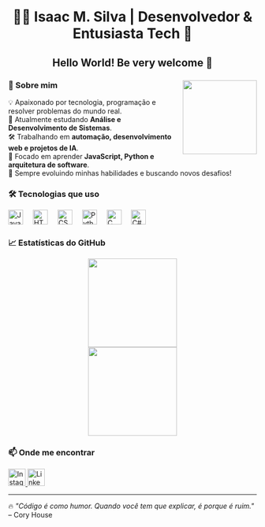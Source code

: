 <h1 align="center">👨‍💻 Isaac M. Silva | Desenvolvedor & Entusiasta Tech 🚀</h1>

<h2 align="center">Hello World! Be very welcome 👋</h2>

###

<img align="right" height="150" src="https://media1.tenor.com/m/Ulqiakf4_4gAAAAC/programming.gif" />

### 🧐 Sobre mim
💡 Apaixonado por tecnologia, programação e resolver problemas do mundo real.  
🎯 Atualmente estudando **Análise e Desenvolvimento de Sistemas**.  
🛠️ Trabalhando em **automação, desenvolvimento web e projetos de IA**.  
📌 Focado em aprender **JavaScript, Python e arquitetura de software**.  
🚀 Sempre evoluindo minhas habilidades e buscando novos desafios!

### 🛠 Tecnologias que uso
<div align="left">
  <img src="https://cdn.jsdelivr.net/gh/devicons/devicon/icons/javascript/javascript-original.svg" height="30" alt="JavaScript" />
  <img width="12" />
  <img src="https://cdn.jsdelivr.net/gh/devicons/devicon/icons/html5/html5-original.svg" height="30" alt="HTML5" />
  <img width="12" />
  <img src="https://cdn.jsdelivr.net/gh/devicons/devicon/icons/css3/css3-original.svg" height="30" alt="CSS3" />
  <img width="12" />
  <img src="https://cdn.jsdelivr.net/gh/devicons/devicon/icons/python/python-original.svg" height="30" alt="Python" />
  <img width="12" />
  <img src="https://cdn.jsdelivr.net/gh/devicons/devicon/icons/c/c-original.svg" height="30" alt="C" />
  <img width="12" />
  <img src="https://cdn.jsdelivr.net/gh/devicons/devicon/icons/csharp/csharp-original.svg" height="30" alt="C#" />
</div>

### 📈 Estatísticas do GitHub
<div align="center">
  <img height="180em" src="https://github-readme-stats.vercel.app/api?username=SEU_USUARIO&show_icons=true&theme=radical"/>
  <br>
  <img height="180em" src="https://github-readme-stats.vercel.app/api/top-langs/?username=SEU_USUARIO&layout=compact&theme=radical"/>
</div>


### 📫 Onde me encontrar
<div align="left">
  <a href="https://www.instagram.com/eubig_0/" target="_blank">
    <img src="https://img.shields.io/static/v1?message=Instagram&logo=instagram&label=&color=E4405F&logoColor=white&labelColor=&style=for-the-badge" height="35" alt="Instagram" />
  </a>
  <a href="https://www.linkedin.com/in/isaac-m-silva-3765ab35a/" target="_blank">
    <img src="https://img.shields.io/static/v1?message=LinkedIn&logo=linkedin&label=&color=0077B5&logoColor=white&labelColor=&style=for-the-badge" height="35" alt="LinkedIn" />
  </a>
</div>

---

🔥 *"Código é como humor. Quando você tem que explicar, é porque é ruim."* – Cory House
